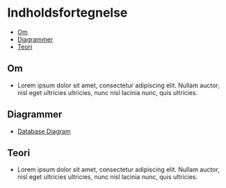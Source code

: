 ﻿# Indholdsfortegnelse
- [Om](#Om)
- [Diagrammer](#Diagrammer)
- [Teori](#Teori)

## Om
- Lorem ipsum dolor sit amet, consectetur adipiscing elit. Nullam auctor, nisl eget ultricies ultricies, nunc nisl lacinia nunc, quis ultricies.

## Diagrammer
- [Database Diagram](https://github.com/Programguy59/H1-ERP-System/blob/829deef5df237dddacb13d898f78af2b3fcc76fd/H1%20ERP-System/diagrams/Database%20Diagram%20v1.png)

## Teori
- Lorem ipsum dolor sit amet, consectetur adipiscing elit. Nullam auctor, nisl eget ultricies ultricies, nunc nisl lacinia nunc, quis ultricies.
